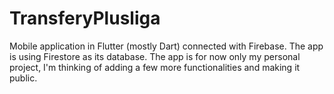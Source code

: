 # TransferyPlusliga
Mobile application in Flutter (mostly Dart) connected with Firebase.
The app is using Firestore as its database. 
The app is for now only my personal project, I'm thinking of adding a few more functionalities and making it public.
